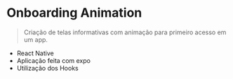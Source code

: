 # Onboarding Animation

>Criação de telas informativas com animação para primeiro acesso em um app.

- React Native
- Aplicação feita com expo
- Utilização dos Hooks
